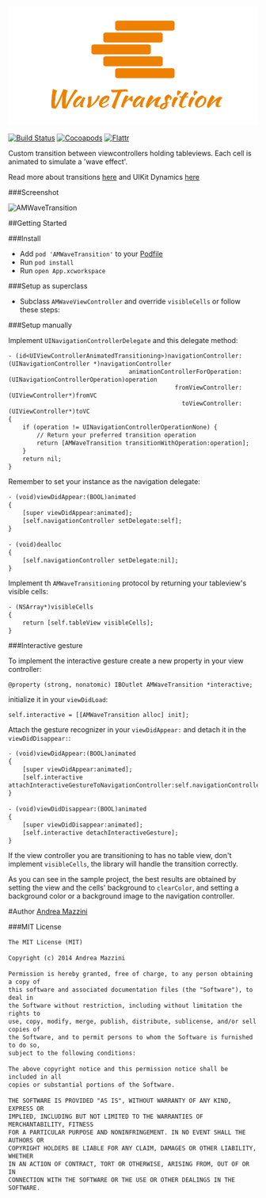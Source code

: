 <p align="center">
  <img width="640" height="240" src="assets/logo.png"/>
</p>

[![Build Status](https://travis-ci.org/andreamazz/AMWaveTransition.png)](https://travis-ci.org/andreamazz/AMWaveTransition)
[![Cocoapods](https://cocoapod-badges.herokuapp.com/v/AMWaveTransition/badge.png)](http://cocoapods.org/?q=amwavetransition)
[![Flattr](http://api.flattr.com/button/flattr-badge-large.png)](https://flattr.com/thing/2977459/andreamazzAMWaveTransition-on-GitHub)

Custom transition between viewcontrollers holding tableviews. Each cell is animated to simulate a 'wave effect'.  

Read more about transitions [here](http://andreamazz.github.io/blog/2014/04/19/transitioning/) and UIKit Dynamics [here](http://andreamazz.github.io/blog/2014/05/22/uikit-dynamics/)

###Screenshot 

![AMWaveTransition](https://raw.githubusercontent.com/andreamazz/AMWaveTransition/master/assets/screenshot.gif)

##Getting Started

###Install 

* Add ```pod 'AMWaveTransition'``` to your [Podfile](http://cocoapods.org/)
* Run ```pod install```
* Run ```open App.xcworkspace```

###Setup as superclass 

* Subclass ```AMWaveViewController``` and override ```visibleCells``` or follow these steps:

###Setup manually 

Implement ```UINavigationControllerDelegate``` and this delegate method:
```objc
- (id<UIViewControllerAnimatedTransitioning>)navigationController:(UINavigationController *)navigationController
                                  animationControllerForOperation:(UINavigationControllerOperation)operation
                                               fromViewController:(UIViewController*)fromVC
                                                 toViewController:(UIViewController*)toVC
{
    if (operation != UINavigationControllerOperationNone) {
        // Return your preferred transition operation
        return [AMWaveTransition transitionWithOperation:operation];
    }
    return nil;
}
```
Remember to set your instance as the navigation delegate:
```objc
- (void)viewDidAppear:(BOOL)animated
{
    [super viewDidAppear:animated];
    [self.navigationController setDelegate:self];
}

- (void)dealloc
{
    [self.navigationController setDelegate:nil];
}
```

Implement th ```AMWaveTransitioning``` protocol by returning your tableview's visible cells:
```objc
- (NSArray*)visibleCells
{
    return [self.tableView visibleCells];
}
```

###Interactive gesture 

To implement the interactive gesture create a new property in your view controller:
```objc
@property (strong, nonatomic) IBOutlet AMWaveTransition *interactive;
```
initialize it in your `viewDidLoad`:
```objc
self.interactive = [[AMWaveTransition alloc] init];
```
Attach the gesture recognizer in your `viewDidAppear:` and detach it in the `viewDidDisappear:`:
```objc
- (void)viewDidAppear:(BOOL)animated
{
    [super viewDidAppear:animated];
    [self.interactive attachInteractiveGestureToNavigationController:self.navigationController];
}

- (void)viewDidDisappear:(BOOL)animated
{
    [super viewDidDisappear:animated];
    [self.interactive detachInteractiveGesture];
}
```

If the view controller you are transitioning to has no table view, don't implement `visibleCells`, the library will handle the transition correctly.  

As you can see in the sample project, the best results are obtained by setting the view and the cells' background to ```clearColor```, and setting a background color or a background image to the navigation controller.

#Author
[Andrea Mazzini](https://twitter.com/theandreamazz)

###MIT License

    The MIT License (MIT)

    Copyright (c) 2014 Andrea Mazzini

    Permission is hereby granted, free of charge, to any person obtaining a copy of
    this software and associated documentation files (the "Software"), to deal in
    the Software without restriction, including without limitation the rights to
    use, copy, modify, merge, publish, distribute, sublicense, and/or sell copies of
    the Software, and to permit persons to whom the Software is furnished to do so,
    subject to the following conditions:

    The above copyright notice and this permission notice shall be included in all
    copies or substantial portions of the Software.

    THE SOFTWARE IS PROVIDED "AS IS", WITHOUT WARRANTY OF ANY KIND, EXPRESS OR
    IMPLIED, INCLUDING BUT NOT LIMITED TO THE WARRANTIES OF MERCHANTABILITY, FITNESS
    FOR A PARTICULAR PURPOSE AND NONINFRINGEMENT. IN NO EVENT SHALL THE AUTHORS OR
    COPYRIGHT HOLDERS BE LIABLE FOR ANY CLAIM, DAMAGES OR OTHER LIABILITY, WHETHER
    IN AN ACTION OF CONTRACT, TORT OR OTHERWISE, ARISING FROM, OUT OF OR IN
    CONNECTION WITH THE SOFTWARE OR THE USE OR OTHER DEALINGS IN THE SOFTWARE.
